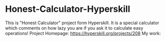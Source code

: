 # Honest-Calculator-Hyperskill
This is "Honest Calculator" project form Hyperskill.
It is a special calculator which comments on how lazy you are if you ask it to calculate easy operations!
Project Homepage:
https://hyperskill.org/projects/208
My work:

